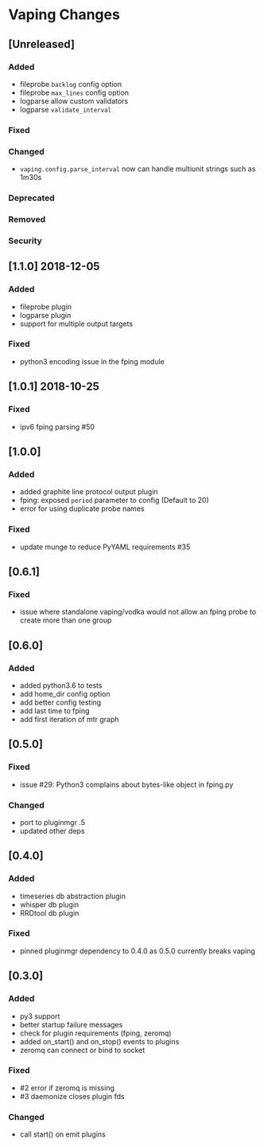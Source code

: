 
# Vaping Changes

## [Unreleased]
### Added
- fileprobe `backlog` config option
- fileprobe `max_lines` config option
- logparse allow custom validators
- logparse `validate_interval`
### Fixed
### Changed
- `vaping.config.parse_interval` now can handle multiunit strings such as 1m30s
### Deprecated
### Removed
### Security

## [1.1.0] 2018-12-05
### Added
- fileprobe plugin
- logparse plugin
- support for multiple output targets

### Fixed
- python3 encoding issue in the fping module


## [1.0.1] 2018-10-25
### Fixed
- ipv6 fping parsing #50


## [1.0.0]
### Added
- added graphite line protocol output plugin
- fping: exposed `period` parameter to config (Default to 20)
- error for using duplicate probe names

### Fixed
- update munge to reduce PyYAML requirements #35


## [0.6.1]
### Fixed
- issue where standalone vaping/vodka would not allow an fping probe to create more than one group


## [0.6.0]
### Added
- added python3.6 to tests
- add home_dir config option
- add better config testing
- add last time to fping
- add first iteration of mtr graph


## [0.5.0]
### Fixed
- issue #29: Python3 complains about bytes-like object in fping.py

### Changed
- port to pluginmgr .5
- updated other deps

## [0.4.0]
### Added
- timeseries db abstraction plugin
- whisper db plugin
- RRDtool db plugin

### Fixed
- pinned pluginmgr dependency to 0.4.0 as 0.5.0 currently breaks vaping


## [0.3.0]
### Added
- py3 support
- better startup failure messages
- check for plugin requirements (fping, zeromq)
- added on_start() and on_stop() events to plugins
- zeromq can connect or bind to socket

### Fixed
- #2 error if zeromq is missing
- #3 daemonize closes plugin fds

### Changed
- call start() on emit plugins
